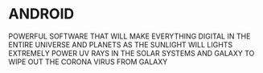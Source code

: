 # ANDROID
POWERFUL SOFTWARE THAT WILL MAKE EVERYTHING DIGITAL IN THE ENTIRE UNIVERSE AND PLANETS AS THE SUNLIGHT WILL LIGHTS EXTREMELY POWER UV RAYS IN THE SOLAR SYSTEMS AND GALAXY TO WIPE OUT THE CORONA VIRUS FROM GALAXY
